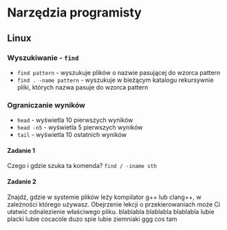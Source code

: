 # Narzędzia programisty

## Linux

### Wyszukiwanie - `find`

* `find pattern` - wyszukuje plików o nazwie pasującej do wzorca pattern
* `find . -name pattern` - wyszukuje w bieżącym katalogu rekursywnie pliki, których nazwa pasuje do wzorca pattern

### Ograniczanie wyników

* `head` - wyświetla 10 pierwszych wyników
* `head -n5` - wyświetla 5 pierwszych wyników
* `tail` - wyświetla 10 ostatnich wyników

#### Zadanie 1

Czego i gdzie szuka ta komenda?
`find / -iname sth`

#### Zadanie 2

Znajdź, gdzie w systemie plików leży kompilator g++ lub clang++, w zależności którego używasz.
Obejrzenie lekcji o przekierowaniach może Ci ułatwić odnalezienie właściwego pliku.
blablabla
blablabla
blablabla
lubie placki
lubie cocacole
duzo spie
lubie ziemniaki
ggg
cos tam
